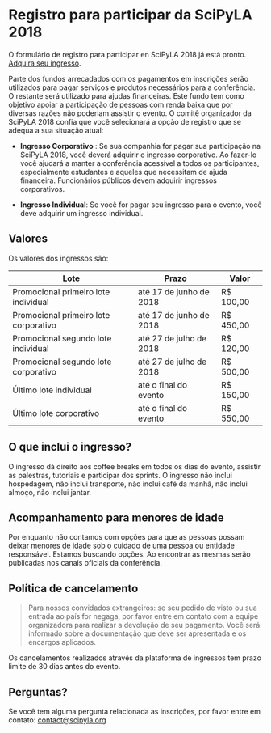 
# Registro para participar da SciPyLA 2018

O formulário de registro para participar en SciPyLA 2018 já está pronto. [Adquira seu ingresso](https://scipyla2018.eventbrite.com.br).

Parte dos fundos arrecadados com os pagamentos em inscrições serão utilizados para pagar serviços e produtos necessários para a conferência. O restante será utilizado para ajudas financeiras. Este fundo tem como objetivo apoiar a participação de pessoas com renda baixa que por diversas razões não poderiam assistir o evento. O comitê organizador da SciPyLA 2018 confia que você selecionará a opção de registro que se adequa a sua situação atual:

- **Ingresso Corporativo** : Se sua companhia for pagar sua participação na SciPyLA 2018, você deverá adquirir o ingresso corporativo. Ao fazer-lo você ajudará a manter a conferência acessível a todos os participantes, especialmente estudantes e aqueles que necessitam de ajuda financeira. Funcionários públicos devem adquirir ingressos corporativos.

- **Ingresso Individual**: Se você for pagar seu ingresso para o evento, você deve adquirir um ingresso individual.

## Valores

Os valores dos ingressos são:

| Lote                                  | Prazo                   | Valor     |
| ------------------------------------- | ----------------------- | --------- |
| Promocional primeiro lote individual  | até 17 de junho de 2018 | R$ 100,00 |
| Promocional primeiro lote corporativo | até 17 de junho de 2018 | R$ 450,00 |
| Promocional segundo lote individual   | até 27 de julho de 2018 | R$ 120,00 |
| Promocional segundo lote corporativo  | até 27 de julho de 2018 | R$ 500,00 |
| Último lote individual                | até o final do evento   | R$ 150,00 |
| Último lote corporativo               | até o final do evento   | R$ 550,00 |

## O que inclui o ingresso?

O ingresso dá direito aos coffee breaks em todos os dias do evento, assistir as palestras, tutoriais e participar dos sprints. O ingresso não inclui hospedagem, não inclui transporte, não inclui café da manhã, não inclui almoço, não inclui jantar.

## Acompanhamento para menores de idade

Por enquanto não contamos com opções para que as pessoas possam deixar menores de idade sob o cuidado de uma pessoa ou entidade responsável. Estamos buscando opções. Ao encontrar as mesmas serão publicadas nos canais oficiais da conferência.

## Política de cancelamento

> Para nossos convidados extrangeiros: se seu pedido de visto ou sua entrada ao país for negaga, por favor entre em contato com a equipe organizadora para realizar a devolução de seu pagamento. Você será informado sobre a documentação que deve ser apresentada e os encargos aplicados.

Os cancelamentos realizados através da plataforma de ingressos tem prazo limite de 30 dias antes do evento.

## Perguntas?

Se você tem alguma pergunta relacionada as inscrições, por favor entre em contato: [contact@scipyla.org](mailto:contact@scipyla.org)
